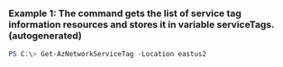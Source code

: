 ### Example 1: The command gets the list of service tag information resources and stores it in variable serviceTags. (autogenerated)
```powershell
PS C:\> Get-AzNetworkServiceTag -Location eastus2
```

